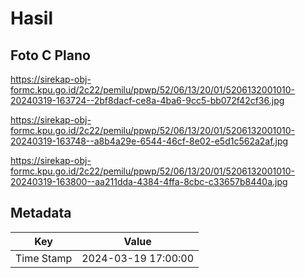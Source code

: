 # Hasil

## Foto C Plano

https://sirekap-obj-formc.kpu.go.id/2c22/pemilu/ppwp/52/06/13/20/01/5206132001010-20240319-163724--2bf8dacf-ce8a-4ba6-9cc5-bb072f42cf36.jpg

https://sirekap-obj-formc.kpu.go.id/2c22/pemilu/ppwp/52/06/13/20/01/5206132001010-20240319-163748--a8b4a29e-6544-46cf-8e02-e5d1c562a2af.jpg

https://sirekap-obj-formc.kpu.go.id/2c22/pemilu/ppwp/52/06/13/20/01/5206132001010-20240319-163800--aa211dda-4384-4ffa-8cbc-c33657b8440a.jpg


## Metadata

| Key        | Value               |
| ---------- | ------------------- |
| Time Stamp | 2024-03-19 17:00:00 |



